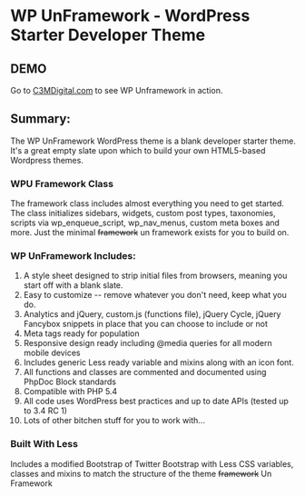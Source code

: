 #  WP UnFramework - WordPress Starter Developer Theme

## DEMO ##

Go to [C3MDigital.com](http://c3mdigital.com) to see WP Unframework in action.

## Summary:

The WP UnFramework WordPress theme is a blank developer starter theme. It's a great empty slate upon which to build your own HTML5-based Wordpress themes.

### WPU Framework Class

The framework class includes almost everything you need to get started.  The class initializes sidebars, widgets, custom post types, taxonomies, scripts via wp_enqueue_script, wp_nav_menus, custom meta boxes and more.  Just the minimal <del>framework</del> un framework exists for you to build on.

### WP UnFramework Includes:

1. A style sheet designed to strip initial files from browsers, meaning you start off with a blank slate. 
2. Easy to customize -- remove whatever you don't need, keep what you do.
3. Analytics and jQuery, custom.js (functions file), jQuery Cycle, jQuery Fancybox snippets in place that you can choose to include or not
4. Meta tags ready for population
5. Responsive design ready including @media queries for all modern mobile devices
6. Includes generic Less ready variable and mixins along with an icon font.
7. All functions and classes are commented and documented using PhpDoc Block standards
8. Compatible with PHP 5.4
9. All code uses WordPress best practices and up to date APIs (tested up to 3.4 RC 1)
10. Lots of other bitchen stuff for you to work with...

### Built With Less ###

Includes a modified Bootstrap of Twitter Bootstrap with Less CSS variables, classes and mixins to match the structure of the theme <del>framework</del> Un Framework

